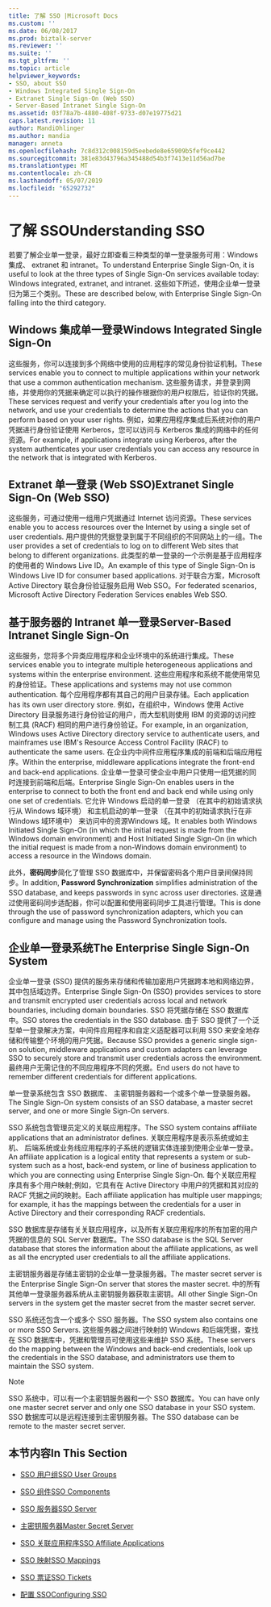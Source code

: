 ```yaml
---
title: 了解 SSO |Microsoft Docs
ms.custom: ''
ms.date: 06/08/2017
ms.prod: biztalk-server
ms.reviewer: ''
ms.suite: ''
ms.tgt_pltfrm: ''
ms.topic: article
helpviewer_keywords:
- SSO, about SSO
- Windows Integrated Single Sign-On
- Extranet Single Sign-On (Web SSO)
- Server-Based Intranet Single Sign-On
ms.assetid: 03f78a7b-4880-408f-9733-d07e19775d21
caps.latest.revision: 11
author: MandiOhlinger
ms.author: mandia
manager: anneta
ms.openlocfilehash: 7c8d312c008159d5eebede8e65909b5fef9ce442
ms.sourcegitcommit: 381e83d43796a345488d54b3f7413e11d56ad7be
ms.translationtype: MT
ms.contentlocale: zh-CN
ms.lasthandoff: 05/07/2019
ms.locfileid: "65292732"
---
```

# <a name="understanding-sso"></a><span data-ttu-id="18a63-102">了解 SSO</span><span class="sxs-lookup"><span data-stu-id="18a63-102">Understanding SSO</span></span>
<span data-ttu-id="18a63-103">若要了解企业单一登录，最好立即查看三种类型的单一登录服务可用：Windows 集成、 extranet 和 intranet。</span><span class="sxs-lookup"><span data-stu-id="18a63-103">To understand Enterprise Single Sign-On, it is useful to look at the three types of Single Sign-On services available today: Windows integrated, extranet, and intranet.</span></span> <span data-ttu-id="18a63-104">这些如下所述，使用企业单一登录归为第三个类别。</span><span class="sxs-lookup"><span data-stu-id="18a63-104">These are described below, with Enterprise Single Sign-On falling into the third category.</span></span>  
  
## <a name="windows-integrated-single-sign-on"></a><span data-ttu-id="18a63-105">Windows 集成单一登录</span><span class="sxs-lookup"><span data-stu-id="18a63-105">Windows Integrated Single Sign-On</span></span>  
 <span data-ttu-id="18a63-106">这些服务，你可以连接到多个网络中使用的应用程序的常见身份验证机制。</span><span class="sxs-lookup"><span data-stu-id="18a63-106">These services enable you to connect to multiple applications within your network that use a common authentication mechanism.</span></span> <span data-ttu-id="18a63-107">这些服务请求，并登录到网络，并使用你的凭据来确定可以执行的操作根据你的用户权限后，验证你的凭据。</span><span class="sxs-lookup"><span data-stu-id="18a63-107">These services request and verify your credentials after you log into the network, and use your credentials to determine the actions that you can perform based on your user rights.</span></span> <span data-ttu-id="18a63-108">例如，如果应用程序集成后系统对你的用户凭据进行身份验证使用 Kerberos，您可以访问与 Kerberos 集成的网络中的任何资源。</span><span class="sxs-lookup"><span data-stu-id="18a63-108">For example, if applications integrate using Kerberos, after the system authenticates your user credentials you can access any resource in the network that is integrated with Kerberos.</span></span>  
  
## <a name="extranet-single-sign-on-web-sso"></a><span data-ttu-id="18a63-109">Extranet 单一登录 (Web SSO)</span><span class="sxs-lookup"><span data-stu-id="18a63-109">Extranet Single Sign-On (Web SSO)</span></span>  
 <span data-ttu-id="18a63-110">这些服务，可通过使用一组用户凭据通过 Internet 访问资源。</span><span class="sxs-lookup"><span data-stu-id="18a63-110">These services enable you to access resources over the Internet by using a single set of user credentials.</span></span> <span data-ttu-id="18a63-111">用户提供的凭据登录到属于不同组织的不同网站上的一组。</span><span class="sxs-lookup"><span data-stu-id="18a63-111">The user provides a set of credentials to log on to different Web sites that belong to different organizations.</span></span> <span data-ttu-id="18a63-112">此类型的单一登录的一个示例是基于应用程序的使用者的 Windows Live ID。</span><span class="sxs-lookup"><span data-stu-id="18a63-112">An example of this type of Single Sign-On is Windows Live ID for consumer based applications.</span></span> <span data-ttu-id="18a63-113">对于联合方案，Microsoft Active Directory 联合身份验证服务启用 Web SSO。</span><span class="sxs-lookup"><span data-stu-id="18a63-113">For federated scenarios, Microsoft Active Directory Federation Services enables Web SSO.</span></span>  
  
## <a name="server-based-intranet-single-sign-on"></a><span data-ttu-id="18a63-114">基于服务器的 Intranet 单一登录</span><span class="sxs-lookup"><span data-stu-id="18a63-114">Server-Based Intranet Single Sign-On</span></span>  
 <span data-ttu-id="18a63-115">这些服务，您将多个异类应用程序和企业环境中的系统进行集成。</span><span class="sxs-lookup"><span data-stu-id="18a63-115">These services enable you to integrate multiple heterogeneous applications and systems within the enterprise environment.</span></span> <span data-ttu-id="18a63-116">这些应用程序和系统不能使用常见的身份验证。</span><span class="sxs-lookup"><span data-stu-id="18a63-116">These applications and systems may not use common authentication.</span></span> <span data-ttu-id="18a63-117">每个应用程序都有其自己的用户目录存储。</span><span class="sxs-lookup"><span data-stu-id="18a63-117">Each application has its own user directory store.</span></span> <span data-ttu-id="18a63-118">例如，在组织中，Windows 使用 Active Directory 目录服务进行身份验证的用户，而大型机则使用 IBM 的资源的访问控制工具 (RACF) 相同的用户进行身份验证。</span><span class="sxs-lookup"><span data-stu-id="18a63-118">For example, in an organization, Windows uses Active Directory directory service to authenticate users, and mainframes use IBM's Resource Access Control Facility (RACF) to authenticate the same users.</span></span> <span data-ttu-id="18a63-119">在企业内中间件应用程序集成的前端和后端应用程序。</span><span class="sxs-lookup"><span data-stu-id="18a63-119">Within the enterprise, middleware applications integrate the front-end and back-end applications.</span></span> <span data-ttu-id="18a63-120">企业单一登录可使企业中用户只使用一组凭据的同时连接到前端和后端。</span><span class="sxs-lookup"><span data-stu-id="18a63-120">Enterprise Single Sign-On enables users in the enterprise to connect to both the front end and back end while using only one set of credentials.</span></span> <span data-ttu-id="18a63-121">它允许 Windows 启动的单一登录 （在其中的初始请求执行从 Windows 域环境） 和主机启动的单一登录 （在其中的初始请求执行在非 Windows 域环境中） 来访问中的资源Windows 域。</span><span class="sxs-lookup"><span data-stu-id="18a63-121">It enables both Windows Initiated Single Sign-On (in which the initial request is made from the Windows domain environment) and Host Initiated Single Sign-On (in which the initial request is made from a non-Windows domain environment) to access a resource in the Windows domain.</span></span>  
  
 <span data-ttu-id="18a63-122">此外，**密码同步**简化了管理 SSO 数据库中，并保留密码各个用户目录间保持同步。</span><span class="sxs-lookup"><span data-stu-id="18a63-122">In addition, **Password Synchronization** simplifies administration of the SSO database, and keeps passwords in sync across user directories.</span></span> <span data-ttu-id="18a63-123">这是通过使用密码同步适配器，你可以配置和使用密码同步工具进行管理。</span><span class="sxs-lookup"><span data-stu-id="18a63-123">This is done through the use of password synchronization adapters, which you can configure and manage using the Password Synchronization tools.</span></span>  
  
## <a name="the-enterprise-single-sign-on-system"></a><span data-ttu-id="18a63-124">企业单一登录系统</span><span class="sxs-lookup"><span data-stu-id="18a63-124">The Enterprise Single Sign-On System</span></span>  
 <span data-ttu-id="18a63-125">企业单一登录 (SSO) 提供的服务来存储和传输加密用户凭据跨本地和网络边界，其中包括域边界。</span><span class="sxs-lookup"><span data-stu-id="18a63-125">Enterprise Single Sign-On (SSO) provides services to store and transmit encrypted user credentials across local and network boundaries, including domain boundaries.</span></span> <span data-ttu-id="18a63-126">SSO 将凭据存储在 SSO 数据库中。</span><span class="sxs-lookup"><span data-stu-id="18a63-126">SSO stores the credentials in the SSO database.</span></span> <span data-ttu-id="18a63-127">由于 SSO 提供了一个泛型单一登录解决方案，中间件应用程序和自定义适配器可以利用 SSO 来安全地存储和传输整个环境的用户凭据。</span><span class="sxs-lookup"><span data-stu-id="18a63-127">Because SSO provides a generic single sign-on solution, middleware applications and custom adapters can leverage SSO to securely store and transmit user credentials across the environment.</span></span> <span data-ttu-id="18a63-128">最终用户无需记住的不同应用程序不同的凭据。</span><span class="sxs-lookup"><span data-stu-id="18a63-128">End users do not have to remember different credentials for different applications.</span></span>  
  
 <span data-ttu-id="18a63-129">单一登录系统包含 SSO 数据库、 主密钥服务器和一个或多个单一登录服务器。</span><span class="sxs-lookup"><span data-stu-id="18a63-129">The Single Sign-On system consists of an SSO database, a master secret server, and one or more Single Sign-On servers.</span></span>  
  
 <span data-ttu-id="18a63-130">SSO 系统包含管理员定义的关联应用程序。</span><span class="sxs-lookup"><span data-stu-id="18a63-130">The SSO system contains affiliate applications that an administrator defines.</span></span> <span data-ttu-id="18a63-131">关联应用程序是表示系统或如主机、 后端系统或业务线应用程序的子系统的逻辑实体连接到使用企业单一登录。</span><span class="sxs-lookup"><span data-stu-id="18a63-131">An affiliate application is a logical entity that represents a system or sub-system such as a host, back-end system, or line of business application to which you are connecting using Enterprise Single Sign-On.</span></span> <span data-ttu-id="18a63-132">每个关联应用程序具有多个用户映射;例如，它具有在 Active Directory 中用户的凭据和其对应的 RACF 凭据之间的映射。</span><span class="sxs-lookup"><span data-stu-id="18a63-132">Each affiliate application has multiple user mappings; for example, it has the mappings between the credentials for a user in Active Directory and their corresponding RACF credentials.</span></span>  
  
 <span data-ttu-id="18a63-133">SSO 数据库是存储有关关联应用程序，以及所有关联应用程序的所有加密的用户凭据的信息的 SQL Server 数据库。</span><span class="sxs-lookup"><span data-stu-id="18a63-133">The SSO database is the SQL Server database that stores the information about the affiliate applications, as well as all the encrypted user credentials to all the affiliate applications.</span></span>  
  
 <span data-ttu-id="18a63-134">主密钥服务器是存储主密钥的企业单一登录服务器。</span><span class="sxs-lookup"><span data-stu-id="18a63-134">The master secret server is the Enterprise Single Sign-On server that stores the master secret.</span></span> <span data-ttu-id="18a63-135">中的所有其他单一登录服务器系统从主密钥服务器获取主密钥。</span><span class="sxs-lookup"><span data-stu-id="18a63-135">All other Single Sign-On servers in the system get the master secret from the master secret server.</span></span>  
  
 <span data-ttu-id="18a63-136">SSO 系统还包含一个或多个 SSO 服务器。</span><span class="sxs-lookup"><span data-stu-id="18a63-136">The SSO system also contains one or more SSO Servers.</span></span> <span data-ttu-id="18a63-137">这些服务器之间进行映射的 Windows 和后端凭据，查找在 SSO 数据库中，凭据和管理员可使用这些来维护 SSO 系统。</span><span class="sxs-lookup"><span data-stu-id="18a63-137">These servers do the mapping between the Windows and back-end credentials, look up the credentials in the SSO database, and administrators use them to maintain the SSO system.</span></span>  
  
> [!NOTE]
>  <span data-ttu-id="18a63-138">SSO 系统中，可以有一个主密钥服务器和一个 SSO 数据库。</span><span class="sxs-lookup"><span data-stu-id="18a63-138">You can have only one master secret server and only one SSO database in your SSO system.</span></span> <span data-ttu-id="18a63-139">SSO 数据库可以是远程连接到主密钥服务器。</span><span class="sxs-lookup"><span data-stu-id="18a63-139">The SSO database can be remote to the master secret server.</span></span>  
  
## <a name="in-this-section"></a><span data-ttu-id="18a63-140">本节内容</span><span class="sxs-lookup"><span data-stu-id="18a63-140">In This Section</span></span>  
  
-   [<span data-ttu-id="18a63-141">SSO 用户组</span><span class="sxs-lookup"><span data-stu-id="18a63-141">SSO User Groups</span></span>](../core/sso-user-groups.md)  
  
-   [<span data-ttu-id="18a63-142">SSO 组件</span><span class="sxs-lookup"><span data-stu-id="18a63-142">SSO Components</span></span>](../core/sso-components.md)  
  
-   [<span data-ttu-id="18a63-143">SSO 服务器</span><span class="sxs-lookup"><span data-stu-id="18a63-143">SSO Server</span></span>](../core/sso-server.md)  
  
-   [<span data-ttu-id="18a63-144">主密钥服务器</span><span class="sxs-lookup"><span data-stu-id="18a63-144">Master Secret Server</span></span>](../core/master-secret-server.md)  
  
-   [<span data-ttu-id="18a63-145">SSO 关联应用程序</span><span class="sxs-lookup"><span data-stu-id="18a63-145">SSO Affiliate Applications</span></span>](../core/sso-affiliate-applications.md)  
  
-   [<span data-ttu-id="18a63-146">SSO 映射</span><span class="sxs-lookup"><span data-stu-id="18a63-146">SSO Mappings</span></span>](../core/sso-mappings.md)  
  
-   [<span data-ttu-id="18a63-147">SSO 票证</span><span class="sxs-lookup"><span data-stu-id="18a63-147">SSO Tickets</span></span>](../core/sso-tickets.md)  
  
-   [<span data-ttu-id="18a63-148">配置 SSO</span><span class="sxs-lookup"><span data-stu-id="18a63-148">Configuring SSO</span></span>](../core/configuring-sso.md)